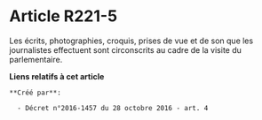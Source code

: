 # Article R221-5

Les  écrits, photographies, croquis, prises de vue et de son que les  journalistes effectuent sont circonscrits au cadre de
la visite du  parlementaire.

**Liens relatifs à cet article**

	**Créé par**:

	  - Décret n°2016-1457 du 28 octobre 2016 - art. 4
